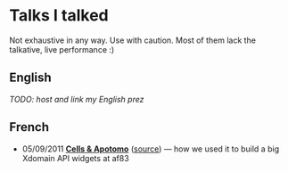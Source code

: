 # Talks I talked

Not exhaustive in any way. Use with caution. Most of them lack the talkative, live performance :)

## English

*TODO: host and link my English prez*

## French

* 05/09/2011 **[Cells & Apotomo](http://chikamichi.github.com/presentations/Cells%20&%20Apotomo)** ([source](https://github.com/chikamichi/presentations/tree/master/src/cells-apotomo)) — how we used it to build a big Xdomain API widgets at af83

